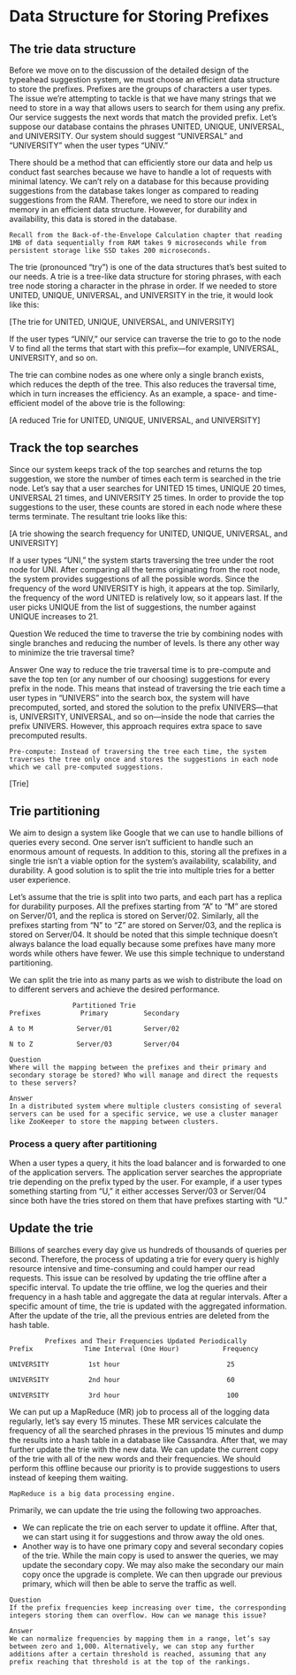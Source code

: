 # Data Structure for Storing Prefixes

## The trie data structure
Before we move on to the discussion of the detailed design of the typeahead suggestion system, we must choose an efficient data structure to store the prefixes. Prefixes are the groups of characters a user types. The issue we’re attempting to tackle is that we have many strings that we need to store in a way that allows users to search for them using any prefix. Our service suggests the next words that match the provided prefix. Let’s suppose our database contains the phrases UNITED, UNIQUE, UNIVERSAL, and UNIVERSITY. Our system should suggest “UNIVERSAL” and “UNIVERSITY” when the user types “UNIV.”

There should be a method that can efficiently store our data and help us conduct fast searches because we have to handle a lot of requests with minimal latency. We can’t rely on a database for this because providing suggestions from the database takes longer as compared to reading suggestions from the RAM. Therefore, we need to store our index in memory in an efficient data structure. However, for durability and availability, this data is stored in the database.

```
Recall from the Back-of-the-Envelope Calculation chapter that reading 1MB of data sequentially from RAM takes 9 microseconds while from persistent storage like SSD takes 200 microseconds.
```

The trie (pronounced “try”) is one of the data structures that’s best suited to our needs. A trie is a tree-like data structure for storing phrases, with each tree node storing a character in the phrase in order. If we needed to store UNITED, UNIQUE, UNIVERSAL, and UNIVERSITY in the trie, it would look like this:

[The trie for UNITED, UNIQUE, UNIVERSAL, and UNIVERSITY]

If the user types “UNIV,” our service can traverse the trie to go to the node V to find all the terms that start with this prefix—for example, UNIVERSAL, UNIVERSITY, and so on.

The trie can combine nodes as one where only a single branch exists, which reduces the depth of the tree. This also reduces the traversal time, which in turn increases the efficiency. As an example, a space- and time-efficient model of the above trie is the following:

[A reduced Trie for UNITED, UNIQUE, UNIVERSAL, and UNIVERSITY]

## Track the top searches
Since our system keeps track of the top searches and returns the top suggestion, we store the number of times each term is searched in the trie node. Let’s say that a user searches for UNITED 15 times, UNIQUE 20 times, UNIVERSAL 21 times, and UNIVERSITY 25 times. In order to provide the top suggestions to the user, these counts are stored in each node where these terms terminate. The resultant trie looks like this:

[A trie showing the search frequency for UNITED, UNIQUE, UNIVERSAL, and UNIVERSITY]

If a user types “UNI,” the system starts traversing the tree under the root node for UNI. After comparing all the terms originating from the root node, the system provides suggestions of all the possible words. Since the frequency of the word UNIVERSITY is high, it appears at the top. Similarly, the frequency of the word UNITED is relatively low, so it appears last. If the user picks UNIQUE from the list of suggestions, the number against UNIQUE increases to 21.



Question
We reduced the time to traverse the trie by combining nodes with single branches and reducing the number of levels. Is there any other way to minimize the trie traversal time?

Answer
One way to reduce the trie traversal time is to pre-compute and save the top ten (or any number of our choosing) suggestions for every prefix in the node. This means that instead of traversing the trie each time a user types in “UNIVERS” into the search box, the system will have precomputed, sorted, and stored the solution to the prefix UNIVERS—that is, UNIVERSITY, UNIVERSAL, and so on—inside the node that carries the prefix UNIVERS. However, this approach requires extra space to save precomputed results.

```
Pre-compute: Instead of traversing the tree each time, the system traverses the tree only once and stores the suggestions in each node which we call pre-computed suggestions.
```

[Trie]


## Trie partitioning
We aim to design a system like Google that we can use to handle billions of queries every second. One server isn’t sufficient to handle such an enormous amount of requests. In addition to this, storing all the prefixes in a single trie isn’t a viable option for the system’s availability, scalability, and durability. A good solution is to split the trie into multiple tries for a better user experience.

Let’s assume that the trie is split into two parts, and each part has a replica for durability purposes. All the prefixes starting from “A” to “M” are stored on Server/01, and the replica is stored on Server/02. Similarly, all the prefixes starting from “N” to “Z” are stored on Server/03, and the replica is stored on Server/04. It should be noted that this simple technique doesn’t always balance the load equally because some prefixes have many more words while others have fewer. We use this simple technique to understand partitioning.

We can split the trie into as many parts as we wish to distribute the load on to different servers and achieve the desired performance.
```
                Partitioned Trie          
Prefixes          Primary         Secondary

A to M           Server/01        Server/02

N to Z           Server/03        Server/04

```

```
Question
Where will the mapping between the prefixes and their primary and secondary storage be stored? Who will manage and direct the requests to these servers?

Answer
In a distributed system where multiple clusters consisting of several servers can be used for a specific service, we use a cluster manager like ZooKeeper to store the mapping between clusters.
```

### Process a query after partitioning
When a user types a query, it hits the load balancer and is forwarded to one of the application servers. The application server searches the appropriate trie depending on the prefix typed by the user. For example, if a user types something starting from “U,” it either accesses Server/03 or Server/04 since both have the tries stored on them that have prefixes starting with “U.”


## Update the trie
Billions of searches every day give us hundreds of thousands of queries per second. Therefore, the process of updating a trie for every query is highly resource intensive and time-consuming and could hamper our read requests. This issue can be resolved by updating the trie offline after a specific interval. To update the trie offline, we log the queries and their frequency in a hash table and aggregate the data at regular intervals. After a specific amount of time, the trie is updated with the aggregated information. After the update of the trie, all the previous entries are deleted from the hash table.

```
         Prefixes and Their Frequencies Updated Periodically
Prefix             Time Interval (One Hour)           Frequency

UNIVERSITY          1st hour                           25

UNIVERSITY          2nd hour                           60

UNIVERSITY          3rd hour                           100
```
We can put up a MapReduce (MR) job to process all of the logging data regularly, let’s say every 15 minutes. These MR services calculate the frequency of all the searched phrases in the previous 15 minutes and dump the results into a hash table in a database like Cassandra. After that, we may further update the trie with the new data. We can update the current copy of the trie with all of the new words and their frequencies. We should perform this offline because our priority is to provide suggestions to users instead of keeping them waiting.

```
MapReduce is a big data processing engine.
```

Primarily, we can update the trie using the following two approaches.

- We can replicate the trie on each server to update it offline. After that, we can start using it for suggestions and throw away the old ones.
- Another way is to have one primary copy and several secondary copies of the trie. While the main copy is used to answer the queries, we may update the secondary copy. We may also make the secondary our main copy once the upgrade is complete. We can then upgrade our previous primary, which will then be able to serve the traffic as well.

```
Question
If the prefix frequencies keep increasing over time, the corresponding integers storing them can overflow. How can we manage this issue?

Answer
We can normalize frequencies by mapping them in a range, let’s say between zero and 1,000. Alternatively, we can stop any further additions after a certain threshold is reached, assuming that any prefix reaching that threshold is at the top of the rankings.
```
